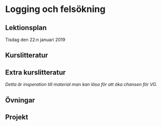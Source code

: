 # Logging och felsökning

## Lektionsplan
Tisdag den 22:n januari 2019

## Kurslitteratur
## Extra kurslitteratur
*Detta är insperation till material man kan läsa för att öka chansen för VG.*
## Övningar
## Projekt
